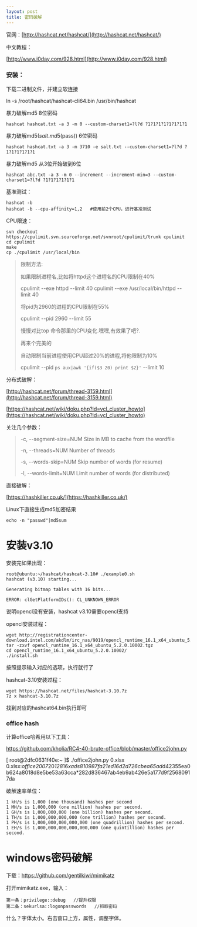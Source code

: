 ```yaml
---
layout: post
title: 密码破解
---
```


官网：[http://hashcat.net/hashcat/](http://hashcat.net/hashcat/)

中文教程：

[http://www.i0day.com/928.html](http://www.i0day.com/928.html)

### 安装： ###

下载二进制文件，并建立软连接

ln -s /root/hashcat/hashcat-cli64.bin /usr/bin/hashcat


暴力破解md5 8位密码

    hashcat hashcat.txt -a 3 -m 0 --custom-charset1=?l?d ?1?1?1?1?1?1?1?1


暴力破解md5($salt.md5($pass)) 6位密码

    hashcat hashcat.txt -a 3 -m 3710 -e salt.txt --custom-charset1=?l?d ?1?1?1?1?1?1

暴力破解md5 从3位开始破到6位

    hashcat abc.txt -a 3 -m 0 --increment --increment-min=3 --custom-charset1=?l?d ?1?1?1?1?1?1

基准测试：

	hashcat -b
	hashcat -b --cpu-affinity=1,2   #使用前2个CPU，进行基准测试

CPU限速：

	svn checkout https://cpulimit.svn.sourceforge.net/svnroot/cpulimit/trunk cpulimit 
	cd cpulimit 
	make
	cp ./cpulimit /usr/local/bin

> 限制方法:
> 
> 如果限制进程名,比如将httpd这个进程名的CPU限制在40%
> 
> cpulimit --exe httpd --limit 40 
> cpulimit --exe /usr/local/bin/httpd --limit 40
> 
> 将pid为2960的进程的CPU限制在55%
> 
> cpulimit --pid 2960 --limit 55
> 
> 慢慢对比top 命令那里的CPU变化.嘿嘿,有效果了吧?.
> 
> 再来个完美的
> 
> 自动限制当前进程使用CPU超过20%的进程,将他限制为10%
> 
> cpulimit --pid `ps aux|awk '{if($3 20) print $2}'` --limit 10

分布式破解：

[http://hashcat.net/forum/thread-3159.html](http://hashcat.net/forum/thread-3159.html)

[https://hashcat.net/wiki/doku.php?id=vcl_cluster_howto](https://hashcat.net/wiki/doku.php?id=vcl_cluster_howto)


关注几个参数：
>   -c,  --segment-size=NUM            Size in MB to cache from the wordfile
>   
>   -n,  --threads=NUM                 Number of threads
>   
>   -s,  --words-skip=NUM              Skip number of words (for resume)
>   
>   -l,  --words-limit=NUM             Limit number of words (for distributed)

  
直接破解：

[https://hashkiller.co.uk/](https://hashkiller.co.uk/)


Linux下直接生成md5加密结果

    echo -n "passwd"|md5sum


# 安装v3.10

安装完如果出现：

	root@ubuntu:~/hashcat/hashcat-3.10# ./example0.sh
	hashcat (v3.10) starting...
	
	Generating bitmap tables with 16 bits...
	
	ERROR: clGetPlatformIDs(): CL_UNKNOWN_ERROR

说明opencl没有安装，hashcat v3.10需要opencl支持

opencl安装过程：

	wget http://registrationcenter-download.intel.com/akdlm/irc_nas/9019/opencl_runtime_16.1_x64_ubuntu_5.2.0.10002.tgz
	tar -zxvf opencl_runtime_16.1_x64_ubuntu_5.2.0.10002.tgz
	cd opencl_runtime_16.1_x64_ubuntu_5.2.0.10002/
	./install.sh

按照提示输入对应的选项，执行就行了

hashcat-3.10安装过程：

	wget https://hashcat.net/files/hashcat-3.10.7z
	7z x hashcat-3.10.7z

找到对应的hashcat64.bin执行即可

### office hash

计算office哈希用以下工具：

https://github.com/kholia/RC4-40-brute-office/blob/master/office2john.py


[ root@2dfc0631f40e:~ ]$ ./office2john.py 0.xlsx 
0.xlsx:$office$*2007*20*128*16*xads810987fa21ed16d2d726cbea65ad*d42355ea0b624a8018d8e5be53a63cca*282d836467ab4eb9ab426e5a177d9f25680917da

破解速率单位：

	1 kH/s is 1,000 (one thousand) hashes per second
	1 MH/s is 1,000,000 (one million) hashes per second.
	1 GH/s is 1,000,000,000 (one billion) hashes per second.
	1 TH/s is 1,000,000,000,000 (one trillion) hashes per second.
	1 PH/s is 1,000,000,000,000,000 (one quadrillion) hashes per second.
	1 EH/s is 1,000,000,000,000,000,000 (one quintillion) hashes per second.


# windows密码破解

下载：https://github.com/gentilkiwi/mimikatz

打开mimikatz.exe，输入：

	第一条：privilege::debug   //提升权限
	第二条：sekurlsa::logonpasswords   //抓取密码

什么？字体太小。右击窗口上方，属性，调整字体。
